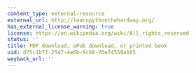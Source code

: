 ```yaml
---
content_type: external-resource
external_url: http://learnpythonthehardway.org/
has_external_license_warning: true
license: https://en.wikipedia.org/wiki/All_rights_reserved
status: ''
title: PDF download, ePub download, or printed book
uid: d75c1b7f-2547-4e6b-9c68-76e74559a165
wayback_url: ''
---
```

